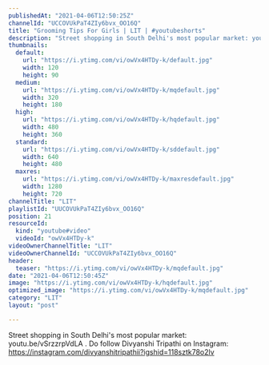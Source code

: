 ```yaml
---
publishedAt: "2021-04-06T12:50:25Z"
channelId: "UCCOVUkPaT4ZIy6bvx_OO16Q"
title: "Grooming Tips For Girls | LIT | #youtubeshorts"
description: "Street shopping in South Delhi's most popular market: youtu.be/vSrzzrpVdLA\n.\nDo follow Divyanshi Tripathi on Instagram: \nhttps://instagram.com/divyanshitripathii?igshid=118sztk78o2lv"
thumbnails:
  default:
    url: "https://i.ytimg.com/vi/owVx4HTDy-k/default.jpg"
    width: 120
    height: 90
  medium:
    url: "https://i.ytimg.com/vi/owVx4HTDy-k/mqdefault.jpg"
    width: 320
    height: 180
  high:
    url: "https://i.ytimg.com/vi/owVx4HTDy-k/hqdefault.jpg"
    width: 480
    height: 360
  standard:
    url: "https://i.ytimg.com/vi/owVx4HTDy-k/sddefault.jpg"
    width: 640
    height: 480
  maxres:
    url: "https://i.ytimg.com/vi/owVx4HTDy-k/maxresdefault.jpg"
    width: 1280
    height: 720
channelTitle: "LIT"
playlistId: "UUCOVUkPaT4ZIy6bvx_OO16Q"
position: 21
resourceId:
  kind: "youtube#video"
  videoId: "owVx4HTDy-k"
videoOwnerChannelTitle: "LIT"
videoOwnerChannelId: "UCCOVUkPaT4ZIy6bvx_OO16Q"
header:
  teaser: "https://i.ytimg.com/vi/owVx4HTDy-k/mqdefault.jpg"
date: "2021-04-06T12:50:45Z"
image: "https://i.ytimg.com/vi/owVx4HTDy-k/hqdefault.jpg"
optimized_image: "https://i.ytimg.com/vi/owVx4HTDy-k/mqdefault.jpg"
category: "LIT"
layout: "post"

---
```

Street shopping in South Delhi's most popular market: youtu.be/vSrzzrpVdLA
.
Do follow Divyanshi Tripathi on Instagram: 
https://instagram.com/divyanshitripathii?igshid=118sztk78o2lv